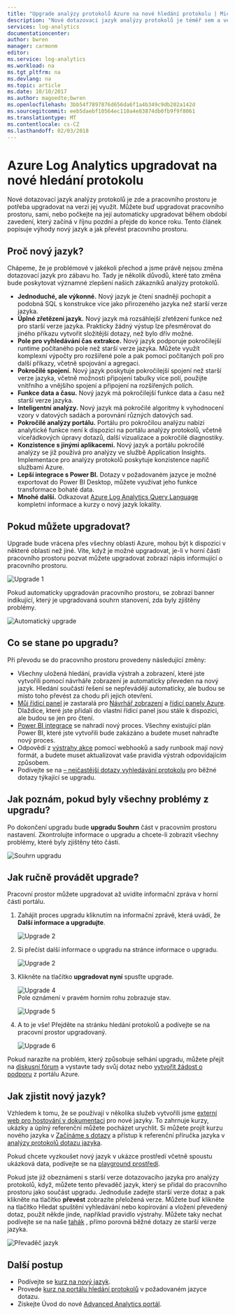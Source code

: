 ```yaml
---
title: "Upgrade analýzy protokolů Azure na nové hledání protokolu | Microsoft Docs"
description: "Nové dotazovací jazyk analýzy protokolů je téměř sem a ve verzi public preview se můžete zapojit.  Tento článek popisuje výhody nový jazyk a jak převést pracovního prostoru."
services: log-analytics
documentationcenter: 
author: bwren
manager: carmonm
editor: 
ms.service: log-analytics
ms.workload: na
ms.tgt_pltfrm: na
ms.devlang: na
ms.topic: article
ms.date: 10/10/2017
ms.author: magoedte;bwren
ms.openlocfilehash: 3bb54f7897876d656da6f1a4b349c9db202a142d
ms.sourcegitcommit: eeb5daebf10564ec110a4e83874db0fb9f9f8061
ms.translationtype: MT
ms.contentlocale: cs-CZ
ms.lasthandoff: 02/03/2018
---
```

# <a name="azure-log-analytics-upgrade-to-new-log-search"></a>Azure Log Analytics upgradovat na nové hledání protokolu

Nové dotazovací jazyk analýzy protokolů je zde a pracovního prostoru je potřeba upgradovat na verzi jej využít.  Můžete buď upgradovat pracovního prostoru, sami, nebo počkejte na její automaticky upgradovat během období zavedení, který začíná v říjnu pozdní a přejde do konce roku.  Tento článek popisuje výhody nový jazyk a jak převést pracovního prostoru.  

## <a name="why-the-new-language"></a>Proč nový jazyk?
Chápeme, že je problémové v jakékoli přechod a jsme právě nejsou změna dotazovací jazyk pro zábavu ho.  Tady je několik důvodů, které tato změna bude poskytovat významné zlepšení našich zákazníků analýzy protokolů.

- **Jednoduché, ale výkonné.** Nový jazyk je čtení snadněji pochopit a podobná SQL s konstrukce více jako přirozeného jazyka než starší verze jazyka.
- **Úplné zřetězení jazyk.**  Nový jazyk má rozsáhlejší zřetězení funkce než pro starší verze jazyka.  Prakticky žádný výstup lze přesměrovat do jiného příkazu vytvořit složitější dotazy, než bylo dřív možné.
- **Pole pro vyhledávání čas extrakce.**  Nový jazyk podporuje pokročilejší runtime počítaného pole než starší verze jazyka.  Můžete využít komplexní výpočty pro rozšířené pole a pak pomocí počítaných polí pro další příkazy, včetně spojování a agregaci.
- **Pokročilé spojení.**  Nový jazyk poskytuje pokročilejší spojení než starší verze jazyka, včetně možnosti připojení tabulky více polí, použijte vnitřního a vnějšího spojení a připojení na rozšířených polích.
- **Funkce data a času.**  Nový jazyk má pokročilejší funkce data a času než starší verze jazyka.
- **Inteligentní analýzy.**  Nový jazyk má pokročilé algoritmy k vyhodnocení vzory v datových sadách a porovnání různých datových sad.
- **Pokročilé analýzy portálu.**  Portálu pro pokročilou analýzu nabízí analytické funkce není k dispozici na portálu analýzy protokolů, včetně víceřádkových úpravy dotazů, další vizualizace a pokročilé diagnostiky.
- **Konzistence s jinými aplikacemi.**  Nový jazyk a portálu pokročilé analýzy se již používá pro analýzy ve službě Application Insights.  Implementace pro analýzy protokolů poskytuje konzistence napříč službami Azure.
- **Lepší integrace s Power BI.** Dotazy v požadovaném jazyce je možné exportovat do Power BI Desktop, můžete využívat jeho funkce transformace bohaté data.
- **Mnohé další.** Odkazovat [Azure Log Analytics Query Language](https://docs.loganalytics.io) kompletní informace a kurzy o nový jazyk lokality.


## <a name="when-can-i-upgrade"></a>Pokud můžete upgradovat?
Upgrade bude vrácena přes všechny oblasti Azure, mohou být k dispozici v některé oblasti než jiné.  Víte, když je možné upgradovat, je-li v horní části pracovního prostoru pozvat můžete upgradovat zobrazí nápis informující o pracovního prostoru.

![Upgrade 1](media/log-analytics-log-search-upgrade/upgrade-01a.png)

Pokud automaticky upgradován pracovního prostoru, se zobrazí banner indikující, který je upgradovaná souhrn stanovení, zda byly zjištěny problémy.

 ![Automatický upgrade](media/log-analytics-log-search-upgrade/auto-upgrade.png)


## <a name="what-happens-after-the-upgrade"></a>Co se stane po upgradu?
Při převodu se do pracovního prostoru provedeny následující změny:

- Všechny uložená hledání, pravidla výstrah a zobrazení, které jste vytvořili pomocí návrháře zobrazení je automaticky převeden na nový jazyk.  Hledání součástí řešení se nepřevádějí automaticky, ale budou se místo toho převést za chodu při jejich otevření.  
- [Můj řídicí panel](log-analytics-dashboards.md) je zastaralá pro [Návrhář zobrazení](log-analytics-view-designer.md) a [řídicí panely Azure](../azure-portal/azure-portal-dashboards.md).  Dlaždice, které jste přidali do vlastní řídicí panel jsou stále k dispozici, ale budou se jen pro čtení.
- [Power BI integrace](log-analytics-powerbi.md) se nahradí nový proces.  Všechny existující plán Power BI, které jste vytvořili bude zakázáno a budete muset nahraďte nový proces.
- Odpovědí z [výstrahy akce](log-analytics-alerts-actions.md) pomocí webhooků a sady runbook mají nový formát, a budete muset aktualizovat vaše pravidla výstrah odpovídajícím způsobem.
- Podívejte se na [– nejčastější dotazy vyhledávání protokolu](log-analytics-log-search-faq.md) pro běžné dotazy týkající se upgradu.

## <a name="how-do-i-know-if-there-were-any-issues-from-the-upgrade"></a>Jak poznám, pokud byly všechny problémy z upgradu?
Po dokončení upgradu bude **upgradu Souhrn** část v pracovním prostoru nastavení.  Zkontrolujte informace o upgradu a chcete-li zobrazit všechny problémy, které byly zjištěny této části.

 ![Souhrn upgradu](media/log-analytics-log-search-upgrade/upgrade-summary.png)

## <a name="how-do-i-manually-perform-the-upgrade"></a>Jak ručně provádět upgrade?
Pracovní prostor můžete upgradovat až uvidíte informační zpráva v horní části portálu.  

1.  Zahájit proces upgradu kliknutím na informační zprávě, která uvádí, že **Další informace a upgradujte**.

    ![Upgrade 2](media/log-analytics-log-search-upgrade/upgrade-01a.png)<br>

2.  Si přečíst další informace o upgradu na stránce informace o upgradu.

    ![Upgrade 2](media/log-analytics-log-search-upgrade/upgrade-03.png)<br>

3.  Klikněte na tlačítko **upgradovat nyní** spusťte upgrade.

    ![Upgrade 4](media/log-analytics-log-search-upgrade/upgrade-04.png)<br>Pole oznámení v pravém horním rohu zobrazuje stav.
    
    ![Upgrade 5](media/log-analytics-log-search-upgrade/upgrade-05.png)

4.  A to je vše!  Přejděte na stránku hledání protokolů a podívejte se na pracovní prostor upgradovaný.

    ![Upgrade 6](media/log-analytics-log-search-upgrade/upgrade-06.png)

Pokud narazíte na problém, který způsobuje selhání upgradu, můžete přejít na [diskusní fórum](https://social.msdn.microsoft.com/Forums/azure/home?forum=opinsights) a vystavte tady svůj dotaz nebo [vytvořit žádost o podporu](../azure-supportability/how-to-create-azure-support-request.md) z portálu Azure.

## <a name="how-do-i-learn-the-new-language"></a>Jak zjistit nový jazyk?
Vzhledem k tomu, že se používají v několika služeb vytvořili jsme [externí web pro hostování v dokumentaci](https://docs.loganalytics.io/) pro nové jazyky.  To zahrnuje kurzy, ukázky a úplný referenční můžete pocházet urychlit. Si můžete projít kurzu nového jazyka v [Začínáme s dotazy](https://go.microsoft.com/fwlink/?linkid=856078) a přístup k referenční příručka jazyka v [analýzy protokolů dotazu jazyka](https://go.microsoft.com/fwlink/?linkid=856079).  

Pokud chcete vyzkoušet nový jazyk v ukázce prostředí včetně spoustu ukázková data, podívejte se na [playground prostředí](https://portal.loganalytics.io/demo#/discover/home).

Pokud jste již obeznámeni s starší verze dotazovacího jazyka pro analýzy protokolů, když, můžete tento převaděč jazyk, který se přidal do pracovního prostoru jako součást upgradu.  Jednoduše zadejte starší verze dotaz a pak klikněte na tlačítko **převést** zobrazíte přeložená verze.  Můžete buď klikněte na tlačítko Hledat spuštění vyhledávání nebo kopírování a vložení převedený dotaz, použít někde jinde, například pravidlo výstrahy.  Můžete taky nechat podívejte se na naše [tahák](log-analytics-log-search-transition.md) , přímo porovná běžné dotazy ze starší verze jazyka.

![Převaděč jazyk](media/log-analytics-log-search-upgrade/language-converter.png)


## <a name="next-steps"></a>Další postup
- Podívejte se [kurz na nový jazyk](https://go.microsoft.com/fwlink/?linkid=856078).
- Provede [kurz na portálu hledání protokolů](log-analytics-log-search-log-search-portal.md) v požadovaném jazyce dotazu.
- Získejte Úvod do nové [Advanced Analytics portál](https://go.microsoft.com/fwlink/?linkid=856587).
